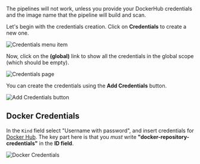 The pipelines will not work, unless you provide your DockerHub credentials and the image name that the pipeline will build and scan.

Let's begin with the credentials creation. Click on **Credentials** to create a new one.

![Credentials menu item](/sysdig/courses/secure/secure-lab07/assets/image08.png)

Now, click on the **(global)** link to show all the credentials in the global scope (which should be empty).

![Credentials page](/sysdig/courses/secure/secure-lab07/assets/image09.png)

You can create the credentials using the **Add Credentials** button.

![Add Credentials button](/sysdig/courses/secure/secure-lab07/assets/image10.png)

Docker Credentials
------------------

In the `Kind` field select "Username with password", and insert credentials for [Docker Hub](http://hub.docker.com).
The key part here is that you _must_ write **"docker-repository-credentials"** in the **ID field**.

![Docker Credentials](/sysdig/courses/secure/secure-lab07/assets/image11.png)